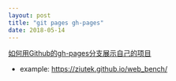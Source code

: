 ```yaml
---
layout: post
title: "git pages gh-pages"
date: 2018-05-14
---
```


[如何用Github的gh-pages分支展示自己的项目](https://www.cnblogs.com/MuYunyun/p/6082359.html)
- example: https://ziutek.github.io/web_bench/

